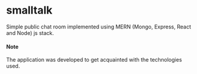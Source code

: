 # smalltalk

Simple public chat room implemented using MERN (Mongo, Express, React and Node) js stack.

#### Note
The application was developed to get acquainted with the technologies used. 
